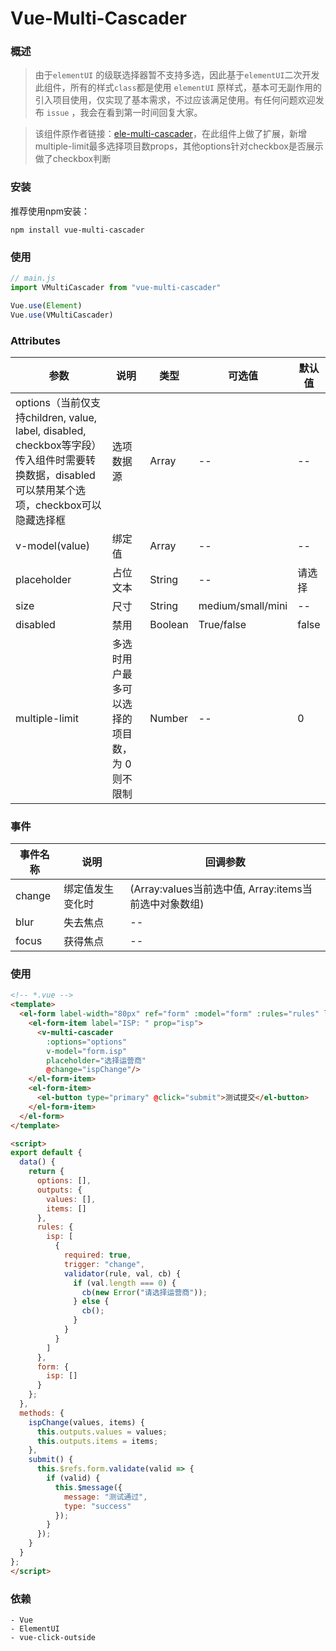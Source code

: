 # Vue-Multi-Cascader

### 概述

> 由于`elementUI` 的级联选择器暂不支持多选，因此基于`elementUI`二次开发此组件，所有的样式`class`都是使用 `elementUI` 原样式，基本可无副作用的引入项目使用，仅实现了基本需求，不过应该满足使用。有任何问题欢迎发布 `issue` ，我会在看到第一时间回复大家。

> 该组件原作者链接：[ele-multi-cascader](https://github.com/webCoderJ/ele-multi-cascader)，在此组件上做了扩展，新增multiple-limit最多选择项目数props，其他options针对checkbox是否展示做了checkbox判断


### 安装

推荐使用npm安装：

```shell
npm install vue-multi-cascader
```

###  使用

```js
// main.js
import VMultiCascader from "vue-multi-cascader"

Vue.use(Element)
Vue.use(VMultiCascader)
```

### Attributes

| 参数                                                         | 说明       | 类型    | 可选值            | 默认值 |
| ------------------------------------------------------------ | ---------- | ------- | ----------------- | ------ |
| options（当前仅支持children, value, label, disabled, checkbox等字段）传入组件时需要转换数据，disabled可以禁用某个选项，checkbox可以隐藏选择框 | 选项数据源 | Array   | --                | --     |
| v-model(value)                                               | 绑定值     | Array   | --                | --     |
| placeholder                                                  | 占位文本   | String  | --                | 请选择 |
| size                                                         | 尺寸       | String  | medium/small/mini | --     |
| disabled                                                     | 禁用       | Boolean | True/false        | false  |
| multiple-limit                                               | 多选时用户最多可以选择的项目数，为 0 则不限制       | Number  | -- | 0     |

### 事件

| 事件名称 | 说明             | 回调参数                                    |
| -------- | ---------------- | ------------------------------------------- |
| change   | 绑定值发生变化时 | (Array:values当前选中值, Array:items当前选中对象数组) |
| blur     | 失去焦点         | --                                          |
| focus    | 获得焦点         | --                                          |

### 使用

```html
<!-- *.vue -->
<template>
  <el-form label-width="80px" ref="form" :model="form" :rules="rules" label-position="left">
    <el-form-item label="ISP: " prop="isp">
      <v-multi-cascader
        :options="options"
        v-model="form.isp"
        placeholder="选择运营商"
        @change="ispChange"/>
    </el-form-item>
    <el-form-item>
      <el-button type="primary" @click="submit">测试提交</el-button>
    </el-form-item>
  </el-form>
</template>

<script>
export default {
  data() {
    return {
      options: [],
      outputs: {
        values: [],
        items: []
      },
      rules: {
        isp: [
          {
            required: true,
            trigger: "change",
            validator(rule, val, cb) {
              if (val.length === 0) {
                cb(new Error("请选择运营商"));
              } else {
                cb();
              }
            }
          }
        ]
      },
      form: {
        isp: []
      }
    };
  },
  methods: {
    ispChange(values, items) {
      this.outputs.values = values;
      this.outputs.items = items;
    },
    submit() {
      this.$refs.form.validate(valid => {
        if (valid) {
          this.$message({
            message: "测试通过",
            type: "success"
          });
        }
      });
    }
  }
};
</script>
```

### 依赖

```
- Vue
- ElementUI
- vue-click-outside
```